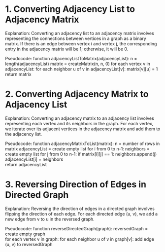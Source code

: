 # 1. Converting Adjacency List to Adjacency Matrix

Explanation:
Converting an adjacency list to an adjacency matrix involves representing the connections between vertices in a graph as a binary matrix. If there is an edge between vertex i and vertex j, the corresponding entry in the adjacency matrix will be 1; otherwise, it will be 0.

Pseudocode:
    function adjacencyListToMatrix(adjacencyList):
    n = length(adjacencyList)
    matrix = createMatrix(n, n, 0)
    for each vertex v in adjacencyList:
        for each neighbor u of v in adjacencyList[v]:
            matrix[v][u] = 1
    return matrix
    
# 2. Converting Adjacency Matrix to Adjacency List
Explanation:
Converting an adjacency matrix to an adjacency list involves representing each vertex and its neighbors in the graph. For each vertex, we iterate over its adjacent vertices in the adjacency matrix and add them to the adjacency list.

Pseudocode:
    function adjacencyMatrixToList(matrix):
    n = number of rows in matrix
    adjacencyList = create empty list
    for i from 0 to n-1:
        neighbors = create empty list
        for j from 0 to n-1:
            if matrix[i][j] == 1:
                neighbors.append(j)
        adjacencyList[i] = neighbors  
    return adjacencyList
    
# 3. Reversing Direction of Edges in Directed Graph
Explanation:
Reversing the direction of edges in a directed graph involves flipping the direction of each edge. For each directed edge (u, v), we add a new edge from v to u in the reversed graph.

Pseudocode:
    function reverseDirectedGraph(graph):
    reversedGraph = create empty graph    
    for each vertex v in graph:
        for each neighbor u of v in graph[v]:
            add edge (u, v) to reversedGraph
